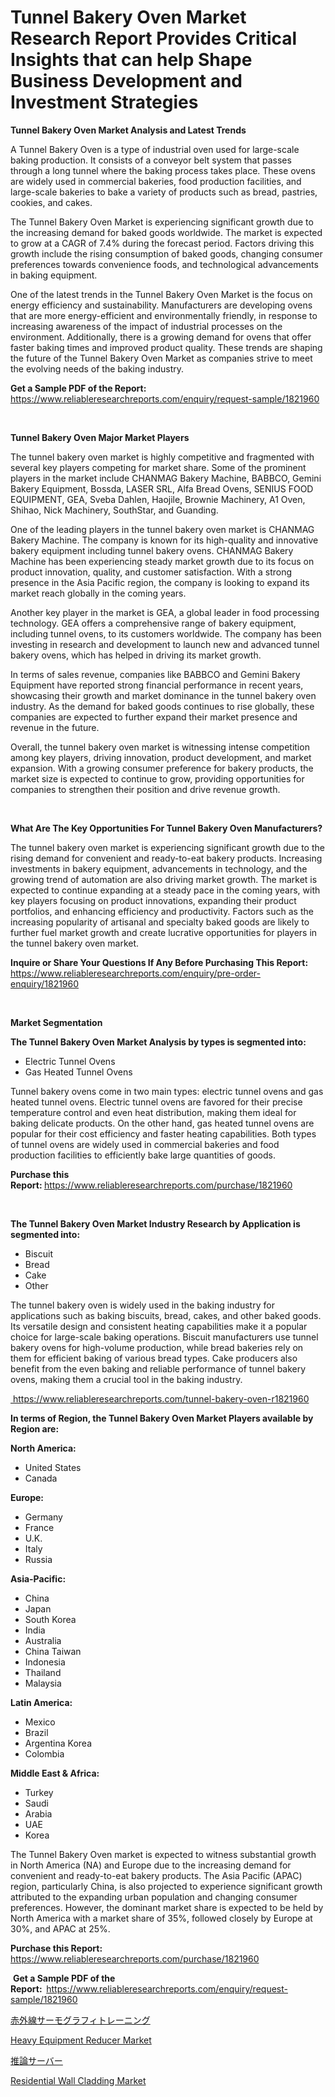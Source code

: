 <p><h1>Tunnel Bakery Oven Market Research Report Provides Critical Insights that can help Shape Business Development and Investment Strategies</h1></p><p><strong>Tunnel Bakery Oven Market Analysis and Latest Trends</strong></p>
<p><p>A Tunnel Bakery Oven is a type of industrial oven used for large-scale baking production. It consists of a conveyor belt system that passes through a long tunnel where the baking process takes place. These ovens are widely used in commercial bakeries, food production facilities, and large-scale bakeries to bake a variety of products such as bread, pastries, cookies, and cakes.</p><p>The Tunnel Bakery Oven Market is experiencing significant growth due to the increasing demand for baked goods worldwide. The market is expected to grow at a CAGR of 7.4% during the forecast period. Factors driving this growth include the rising consumption of baked goods, changing consumer preferences towards convenience foods, and technological advancements in baking equipment.</p><p>One of the latest trends in the Tunnel Bakery Oven Market is the focus on energy efficiency and sustainability. Manufacturers are developing ovens that are more energy-efficient and environmentally friendly, in response to increasing awareness of the impact of industrial processes on the environment. Additionally, there is a growing demand for ovens that offer faster baking times and improved product quality. These trends are shaping the future of the Tunnel Bakery Oven Market as companies strive to meet the evolving needs of the baking industry.</p></p>
<p><strong>Get a Sample PDF of the Report:&nbsp;</strong> <a href="https://www.reliableresearchreports.com/enquiry/request-sample/1821960">https://www.reliableresearchreports.com/enquiry/request-sample/1821960</a></p>
<p>&nbsp;</p>
<p><strong>Tunnel Bakery Oven Major Market Players</strong></p>
<p><p>The tunnel bakery oven market is highly competitive and fragmented with several key players competing for market share. Some of the prominent players in the market include CHANMAG Bakery Machine, BABBCO, Gemini Bakery Equipment, Bossda, LASER SRL, Alfa Bread Ovens, SENIUS FOOD EQUIPMENT, GEA, Sveba Dahlen, Haojile, Brownie Machinery, A1 Oven, Shihao, Nick Machinery, SouthStar, and Guanding.</p><p>One of the leading players in the tunnel bakery oven market is CHANMAG Bakery Machine. The company is known for its high-quality and innovative bakery equipment including tunnel bakery ovens. CHANMAG Bakery Machine has been experiencing steady market growth due to its focus on product innovation, quality, and customer satisfaction. With a strong presence in the Asia Pacific region, the company is looking to expand its market reach globally in the coming years.</p><p>Another key player in the market is GEA, a global leader in food processing technology. GEA offers a comprehensive range of bakery equipment, including tunnel ovens, to its customers worldwide. The company has been investing in research and development to launch new and advanced tunnel bakery ovens, which has helped in driving its market growth.</p><p>In terms of sales revenue, companies like BABBCO and Gemini Bakery Equipment have reported strong financial performance in recent years, showcasing their growth and market dominance in the tunnel bakery oven industry. As the demand for baked goods continues to rise globally, these companies are expected to further expand their market presence and revenue in the future.</p><p>Overall, the tunnel bakery oven market is witnessing intense competition among key players, driving innovation, product development, and market expansion. With a growing consumer preference for bakery products, the market size is expected to continue to grow, providing opportunities for companies to strengthen their position and drive revenue growth.</p></p>
<p>&nbsp;</p>
<p><strong>What Are The Key Opportunities For Tunnel Bakery Oven Manufacturers?</strong></p>
<p><p>The tunnel bakery oven market is experiencing significant growth due to the rising demand for convenient and ready-to-eat bakery products. Increasing investments in bakery equipment, advancements in technology, and the growing trend of automation are also driving market growth. The market is expected to continue expanding at a steady pace in the coming years, with key players focusing on product innovations, expanding their product portfolios, and enhancing efficiency and productivity. Factors such as the increasing popularity of artisanal and specialty baked goods are likely to further fuel market growth and create lucrative opportunities for players in the tunnel bakery oven market.</p></p>
<p><strong>Inquire or Share Your Questions If Any Before Purchasing This Report:</strong> <a href="https://www.reliableresearchreports.com/enquiry/pre-order-enquiry/1821960">https://www.reliableresearchreports.com/enquiry/pre-order-enquiry/1821960</a></p>
<p>&nbsp;</p>
<p><strong>Market Segmentation</strong></p>
<p><strong>The Tunnel Bakery Oven Market Analysis by types is segmented into:</strong></p>
<p><ul><li>Electric Tunnel Ovens</li><li>Gas Heated Tunnel Ovens</li></ul></p>
<p><p>Tunnel bakery ovens come in two main types: electric tunnel ovens and gas heated tunnel ovens. Electric tunnel ovens are favored for their precise temperature control and even heat distribution, making them ideal for baking delicate products. On the other hand, gas heated tunnel ovens are popular for their cost efficiency and faster heating capabilities. Both types of tunnel ovens are widely used in commercial bakeries and food production facilities to efficiently bake large quantities of goods.</p></p>
<p><strong>Purchase this Report:&nbsp;</strong><a href="https://www.reliableresearchreports.com/purchase/1821960">https://www.reliableresearchreports.com/purchase/1821960</a></p>
<p>&nbsp;</p>
<p><strong>The Tunnel Bakery Oven Market Industry Research by Application is segmented into:</strong></p>
<p><ul><li>Biscuit</li><li>Bread</li><li>Cake</li><li>Other</li></ul></p>
<p><p>The tunnel bakery oven is widely used in the baking industry for applications such as baking biscuits, bread, cakes, and other baked goods. Its versatile design and consistent heating capabilities make it a popular choice for large-scale baking operations. Biscuit manufacturers use tunnel bakery ovens for high-volume production, while bread bakeries rely on them for efficient baking of various bread types. Cake producers also benefit from the even baking and reliable performance of tunnel bakery ovens, making them a crucial tool in the baking industry.</p></p>
<p><a href="https://www.reliableresearchreports.com/tunnel-bakery-oven-r1821960">&nbsp;https://www.reliableresearchreports.com/tunnel-bakery-oven-r1821960</a></p>
<p><strong>In terms of Region, the Tunnel Bakery Oven Market Players available by Region are:</strong></p>
<p>
    <p> <strong> North America: </strong>
        <ul>
            <li>United States</li>
            <li>Canada</li>
        </ul>
        </p> 
    <p> <strong> Europe: </strong>
        <ul>
            <li>Germany</li>
            <li>France</li>
            <li>U.K.</li>
            <li>Italy</li>
            <li>Russia</li>
        </ul>
        </p> 
    <p> <strong> Asia-Pacific: </strong>
        <ul>
            <li>China</li>
            <li>Japan</li>
            <li>South Korea</li>
            <li>India</li>
            <li>Australia</li>
            <li>China Taiwan</li>
            <li>Indonesia</li>
            <li>Thailand</li>
            <li>Malaysia</li>
        </ul>
        </p> 
    <p> <strong> Latin America: </strong>
        <ul>
            <li>Mexico</li>
            <li>Brazil</li>
            <li>Argentina Korea</li>
            <li>Colombia</li>
        </ul>
        </p> 
    <p> <strong> Middle East & Africa: </strong>
        <ul>
            <li>Turkey</li>
            <li>Saudi</li>
            <li>Arabia</li>
            <li>UAE</li>
            <li>Korea</li>
        </ul>
    </p>
    </p>
<p><p>The Tunnel Bakery Oven market is expected to witness substantial growth in North America (NA) and Europe due to the increasing demand for convenient and ready-to-eat bakery products. The Asia Pacific (APAC) region, particularly China, is also projected to experience significant growth attributed to the expanding urban population and changing consumer preferences. However, the dominant market share is expected to be held by North America with a market share of 35%, followed closely by Europe at 30%, and APAC at 25%.</p></p>
<p><strong>Purchase this Report: </strong><a href="https://www.reliableresearchreports.com/purchase/1821960">https://www.reliableresearchreports.com/purchase/1821960</a></p>
<p>&nbsp;<strong>Get a Sample PDF of the Report:&nbsp;&nbsp;</strong><a href="https://www.reliableresearchreports.com/enquiry/request-sample/1821960">https://www.reliableresearchreports.com/enquiry/request-sample/1821960</a></p>
<p><strong></strong></p>
<p><p><a href="https://github.com/bucuel854722/Market-Research-Report-List-1/blob/main/170655541018.md">赤外線サーモグラフィトレーニング</a></p><p><a href="https://github.com/mancsybtousav/Market-Research-Report-List-2/blob/main/heavy-equipment-reducer-market.md">Heavy Equipment Reducer Market</a></p><p><a href="https://github.com/xemfu2379520/Market-Research-Report-List-1/blob/main/208037641017.md">推論サーバー</a></p><p><a href="https://issuu.com/reportprime-2/docs/residential-wall-cladding-market-size-2030.pptx">Residential Wall Cladding Market</a></p></p>